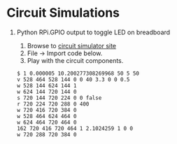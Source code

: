 # Circuit Simulations
1. Python RPi.GPIO output to toggle LED on breadboard
	1. Browse to [circuit simulator site](http://www.falstad.com/circuit/circuitjs.html)
	1. File -> Import code below.
	1. Play with the circuit components.

	```
	$ 1 0.000005 10.200277308269968 50 5 50
	v 528 464 528 144 0 0 40 3.3 0 0 0.5
	w 528 144 624 144 1
	w 624 144 720 144 0
	s 720 144 720 224 0 0 false
	r 720 224 720 288 0 400
	w 720 416 720 384 0
	w 528 464 624 464 0
	w 624 464 720 464 0
	162 720 416 720 464 1 2.1024259 1 0 0
	w 720 288 720 384 0
	
	```